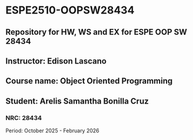 # ESPE2510-OOPSW28434
## Repository for HW, WS and EX for ESPE OOP SW 28434
## Instructor: Edison Lascano
## Course name: Object Oriented Programming
## Student: Arelis Samantha Bonilla Cruz
### NRC: 28434

Period: October 2025 - February 2026
